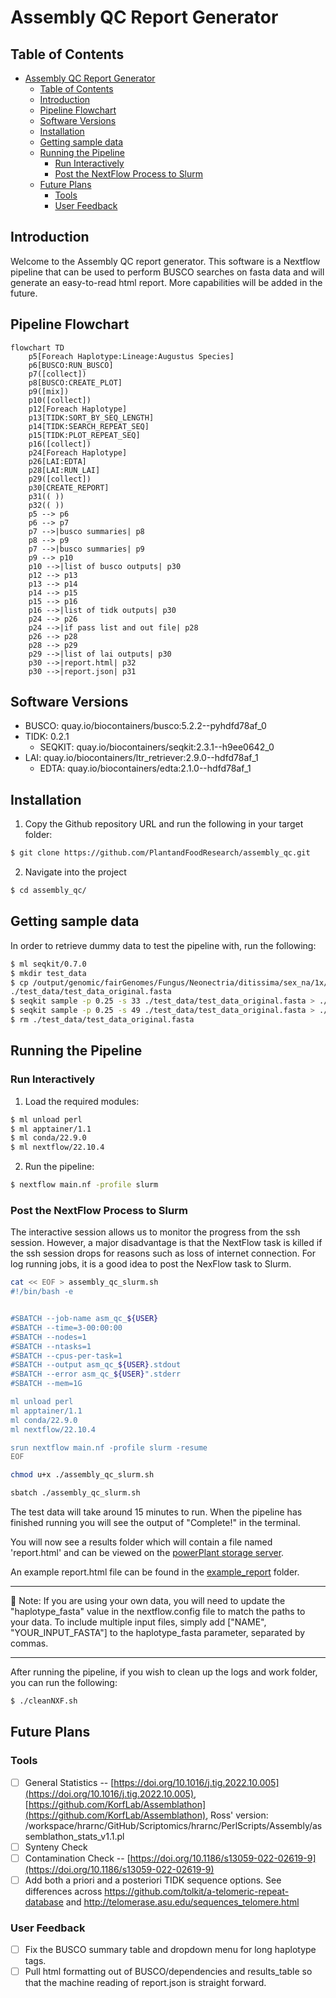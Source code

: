 # Assembly QC Report Generator

## Table of Contents

- [Assembly QC Report Generator](#assembly-qc-report-generator)
  - [Table of Contents](#table-of-contents)
  - [Introduction](#introduction)
  - [Pipeline Flowchart](#pipeline-flowchart)
  - [Software Versions](#software-versions)
  - [Installation](#installation)
  - [Getting sample data](#getting-sample-data)
  - [Running the Pipeline](#running-the-pipeline)
    - [Run Interactively](#run-interactively)
    - [Post the NextFlow Process to Slurm](#post-the-nextflow-process-to-slurm)
  - [Future Plans](#future-plans)
    - [Tools](#tools)
    - [User Feedback](#user-feedback)

## Introduction

Welcome to the Assembly QC report generator. This software is a Nextflow pipeline that can be used to perform BUSCO searches on fasta data and will generate an easy-to-read html report. More capabilities will be added in the future.

## Pipeline Flowchart

```mermaid
flowchart TD
    p5[Foreach Haplotype:Lineage:Augustus Species]
    p6[BUSCO:RUN_BUSCO]
    p7([collect])
    p8[BUSCO:CREATE_PLOT]
    p9([mix])
    p10([collect])
    p12[Foreach Haplotype]
    p13[TIDK:SORT_BY_SEQ_LENGTH]
    p14[TIDK:SEARCH_REPEAT_SEQ]
    p15[TIDK:PLOT_REPEAT_SEQ]
    p16([collect])
    p24[Foreach Haplotype]
    p26[LAI:EDTA]
    p28[LAI:RUN_LAI]
    p29([collect])
    p30[CREATE_REPORT]
    p31(( ))
    p32(( ))
    p5 --> p6
    p6 --> p7
    p7 -->|busco summaries| p8
    p8 --> p9
    p7 -->|busco summaries| p9
    p9 --> p10
    p10 -->|list of busco outputs| p30
    p12 --> p13
    p13 --> p14
    p14 --> p15
    p15 --> p16
    p16 -->|list of tidk outputs| p30
    p24 --> p26
    p24 -->|if pass list and out file| p28
    p26 --> p28
    p28 --> p29
    p29 -->|list of lai outputs| p30
    p30 -->|report.html| p32
    p30 -->|report.json| p31
```


## Software Versions

- BUSCO: quay.io/biocontainers/busco:5.2.2--pyhdfd78af_0
- TIDK: 0.2.1
  - SEQKIT: quay.io/biocontainers/seqkit:2.3.1--h9ee0642_0
- LAI: quay.io/biocontainers/ltr_retriever:2.9.0--hdfd78af_1
  - EDTA: quay.io/biocontainers/edta:2.1.0--hdfd78af_1

## Installation

1. Copy the Github repository URL and run the following in your target folder:

```bash
$ git clone https://github.com/PlantandFoodResearch/assembly_qc.git
```

2. Navigate into the project

```bash
$ cd assembly_qc/
```

## Getting sample data

In order to retrieve dummy data to test the pipeline with, run the following:

```bash
$ ml seqkit/0.7.0
$ mkdir test_data
$ cp /output/genomic/fairGenomes/Fungus/Neonectria/ditissima/sex_na/1x/assembly_rs324p/v1/Nd324_canupilon_all.sorted.renamed.fasta \
./test_data/test_data_original.fasta
$ seqkit sample -p 0.25 -s 33 ./test_data/test_data_original.fasta > ./test_data/test_data1.fasta
$ seqkit sample -p 0.25 -s 49 ./test_data/test_data_original.fasta > ./test_data/test_data2.fasta
$ rm ./test_data/test_data_original.fasta
```

## Running the Pipeline

### Run Interactively

1. Load the required modules:

```bash
$ ml unload perl
$ ml apptainer/1.1
$ ml conda/22.9.0
$ ml nextflow/22.10.4
```

2. Run the pipeline:

```bash
$ nextflow main.nf -profile slurm
```

### Post the NextFlow Process to Slurm

The interactive session allows us to monitor the progress from the ssh session. However, a major disadvantage is that the NextFlow task is killed if the ssh session drops for reasons such as loss of internet connection. For log running jobs, it is a good idea to post the NexFlow task to Slurm.

```bash
cat << EOF > assembly_qc_slurm.sh
#!/bin/bash -e


#SBATCH --job-name asm_qc_${USER}
#SBATCH --time=3-00:00:00
#SBATCH --nodes=1
#SBATCH --ntasks=1
#SBATCH --cpus-per-task=1
#SBATCH --output asm_qc_${USER}.stdout
#SBATCH --error asm_qc_${USER}".stderr
#SBATCH --mem=1G

ml unload perl
ml apptainer/1.1
ml conda/22.9.0
ml nextflow/22.10.4

srun nextflow main.nf -profile slurm -resume
EOF

chmod u+x ./assembly_qc_slurm.sh

sbatch ./assembly_qc_slurm.sh
```

The test data will take around 15 minutes to run. When the pipeline has finished running you will see the output of "Complete!" in the terminal.

You will now see a results folder which will contain a file named 'report.html' and can be viewed on the [powerPlant storage server](https://storage.powerplant.pfr.co.nz).

An example report.html file can be found in the [example_report](./example_report/) folder.

---

:memo: Note: If you are using your own data, you will need to update the "haplotype_fasta" value in the nextflow.config file to match the paths to your data. To include multiple input files, simply add ["NAME", "YOUR_INPUT_FASTA"] to the haplotype_fasta parameter, separated by commas.

---

After running the pipeline, if you wish to clean up the logs and work folder, you can run the following:

```bash
$ ./cleanNXF.sh
```

## Future Plans

### Tools

- [ ] General Statistics -- [https://doi.org/10.1016/j.tig.2022.10.005](https://doi.org/10.1016/j.tig.2022.10.005), [https://github.com/KorfLab/Assemblathon](https://github.com/KorfLab/Assemblathon), Ross' version: /workspace/hrarnc/GitHub/Scriptomics/hrarnc/PerlScripts/Assembly/assemblathon_stats_v1.1.pl
- [ ] Synteny Check
- [ ] Contamination Check -- [https://doi.org/10.1186/s13059-022-02619-9](https://doi.org/10.1186/s13059-022-02619-9)
- [ ] Add both a priori and a posteriori TIDK sequence options. See differences across https://github.com/tolkit/a-telomeric-repeat-database and http://telomerase.asu.edu/sequences_telomere.html

### User Feedback

- [ ] Fix the BUSCO summary table and dropdown menu for long haplotype tags.
- [ ] Pull html formatting out of BUSCO/dependencies and results_table so that the machine reading of report.json is straight forward.
